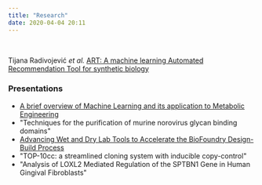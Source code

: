 ```yaml
---
title: "Research"
date: 2020-04-04 20:11
---
```

&nbsp;

Tijana Radivojević _et al._ [ART: A machine learning Automated Recommendation
Tool for synthetic biology](https://www.nature.com/articles/s41467-020-18008-4)


### Presentations

  * [A brief overview of Machine Learning and its application to Metabolic
Engineering](/research/static/ml_metabolic_engineering.pdf)
  * "Techniques for the purification of murine norovirus glycan binding domains"
  * [Advancing Wet and Dry Lab Tools to Accelerate the BioFoundry Design-Build
Process](/research/static/advancing_wet_and_dry_lab_tools.pdf)
  * "TOP-10cc: a streamlined cloning system with inducible copy-control"
  * "Analysis of LOXL2 Mediated Regulation of the SPTBN1 Gene in Human Gingival
Fibroblasts"
